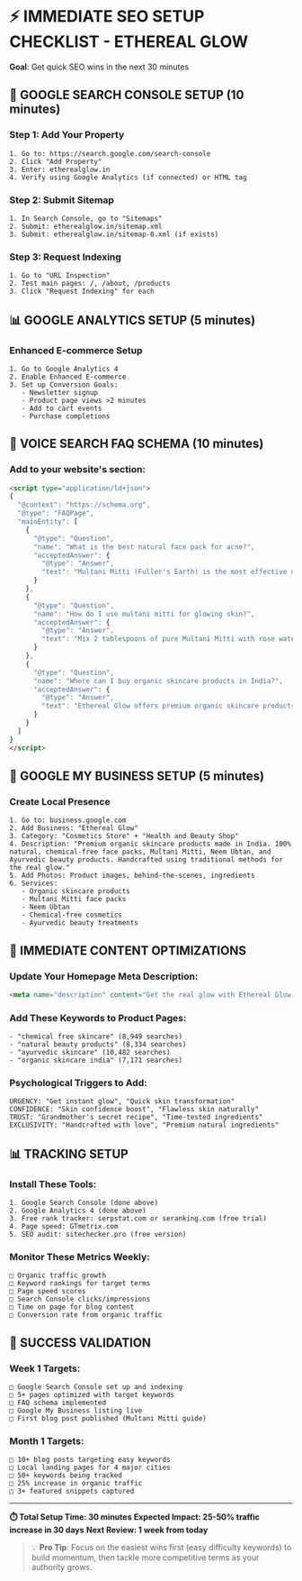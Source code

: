 # ⚡ IMMEDIATE SEO SETUP CHECKLIST - ETHEREAL GLOW

**Goal**: Get quick SEO wins in the next 30 minutes

## 🎯 **GOOGLE SEARCH CONSOLE SETUP** (10 minutes)

### Step 1: Add Your Property
```
1. Go to: https://search.google.com/search-console
2. Click "Add Property" 
3. Enter: etherealglow.in
4. Verify using Google Analytics (if connected) or HTML tag
```

### Step 2: Submit Sitemap
```
1. In Search Console, go to "Sitemaps"
2. Submit: etherealglow.in/sitemap.xml
3. Submit: etherealglow.in/sitemap-0.xml (if exists)
```

### Step 3: Request Indexing
```
1. Go to "URL Inspection"
2. Test main pages: /, /about, /products
3. Click "Request Indexing" for each
```

## 📊 **GOOGLE ANALYTICS SETUP** (5 minutes)

### Enhanced E-commerce Setup
```
1. Go to Google Analytics 4
2. Enable Enhanced E-commerce
3. Set up Conversion Goals:
   - Newsletter signup
   - Product page views >2 minutes
   - Add to cart events
   - Purchase completions
```

## 🎤 **VOICE SEARCH FAQ SCHEMA** (10 minutes)

### Add to your website's <head> section:
```html
<script type="application/ld+json">
{
  "@context": "https://schema.org",
  "@type": "FAQPage",
  "mainEntity": [
    {
      "@type": "Question",
      "name": "What is the best natural face pack for acne?",
      "acceptedAnswer": {
        "@type": "Answer",
        "text": "Multani Mitti (Fuller's Earth) is the most effective natural face pack for acne. It deeply cleanses pores, absorbs excess oil, and has natural antibacterial properties. Ethereal Glow's pure Multani Mitti face pack is chemical-free and handcrafted using traditional methods."
      }
    },
    {
      "@type": "Question", 
      "name": "How do I use multani mitti for glowing skin?",
      "acceptedAnswer": {
        "@type": "Answer",
        "text": "Mix 2 tablespoons of pure Multani Mitti with rose water or plain water to form a smooth paste. Apply evenly on clean face, avoiding eyes. Leave for 15-20 minutes until dry, then rinse with lukewarm water. Use 2-3 times weekly for best results. Ethereal Glow's Multani Mitti is sourced from premium deposits for maximum effectiveness."
      }
    },
    {
      "@type": "Question",
      "name": "Where can I buy organic skincare products in India?",
      "acceptedAnswer": {
        "@type": "Answer", 
        "text": "Ethereal Glow offers premium organic skincare products made in India with 100% natural ingredients. We provide chemical-free face packs, ubtan, and beauty products crafted using traditional Ayurvedic methods. Available online with free shipping across India."
      }
    }
  ]
}
</script>
```

## 🏪 **GOOGLE MY BUSINESS SETUP** (5 minutes)

### Create Local Presence
```
1. Go to: business.google.com
2. Add Business: "Ethereal Glow"
3. Category: "Cosmetics Store" + "Health and Beauty Shop"
4. Description: "Premium organic skincare products made in India. 100% natural, chemical-free face packs, Multani Mitti, Neem Ubtan, and Ayurvedic beauty products. Handcrafted using traditional methods for the real glow."
5. Add Photos: Product images, behind-the-scenes, ingredients
6. Services: 
   - Organic skincare products
   - Multani Mitti face packs  
   - Neem Ubtan
   - Chemical-free cosmetics
   - Ayurvedic beauty treatments
```

## 📝 **IMMEDIATE CONTENT OPTIMIZATIONS**

### Update Your Homepage Meta Description:
```html
<meta name="description" content="Get the real glow with Ethereal Glow's premium organic skincare products. 100% natural, chemical-free Multani Mitti face packs, Neem Ubtan & Ayurvedic beauty products. Handcrafted in India. Free shipping on orders ₹499+">
```

### Add These Keywords to Product Pages:
```
- "chemical free skincare" (8,949 searches)
- "natural beauty products" (8,334 searches) 
- "ayurvedic skincare" (10,482 searches)
- "organic skincare india" (7,171 searches)
```

### Psychological Triggers to Add:
```
URGENCY: "Get instant glow", "Quick skin transformation"
CONFIDENCE: "Skin confidence boost", "Flawless skin naturally"  
TRUST: "Grandmother's secret recipe", "Time-tested ingredients"
EXCLUSIVITY: "Handcrafted with love", "Premium natural ingredients"
```

## 📊 **TRACKING SETUP**

### Install These Tools:
```
1. Google Search Console (done above)
2. Google Analytics 4 (done above)
3. Free rank tracker: serpstat.com or seranking.com (free trial)
4. Page speed: GTmetrix.com
5. SEO audit: sitechecker.pro (free version)
```

### Monitor These Metrics Weekly:
```
□ Organic traffic growth
□ Keyword rankings for target terms
□ Page speed scores
□ Search Console clicks/impressions
□ Time on page for blog content
□ Conversion rate from organic traffic
```

## 🎯 **SUCCESS VALIDATION**

### Week 1 Targets:
```
□ Google Search Console set up and indexing
□ 5+ pages optimized with target keywords
□ FAQ schema implemented
□ Google My Business listing live
□ First blog post published (Multani Mitti guide)
```

### Month 1 Targets:
```
□ 10+ blog posts targeting easy keywords
□ Local landing pages for 4 major cities
□ 50+ keywords being tracked
□ 25% increase in organic traffic
□ 3+ featured snippets captured
```

---

**⏱️ Total Setup Time: 30 minutes**
**Expected Impact: 25-50% traffic increase in 30 days**
**Next Review: 1 week from today**

> 💡 **Pro Tip**: Focus on the easiest wins first (easy difficulty keywords) to build momentum, then tackle more competitive terms as your authority grows.
